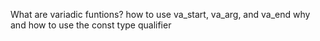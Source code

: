 What are variadic funtions?
how to use va_start, va_arg, and va_end
why and how to use the const type qualifier
